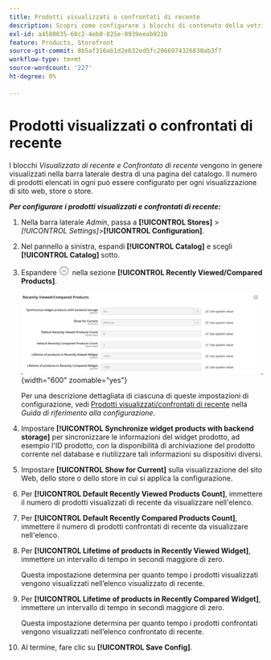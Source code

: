 ```yaml
---
title: Prodotti visualizzati o confrontati di recente
description: Scopri come configurare i blocchi di contenuto della vetrina per i prodotti visualizzati e confrontati di recente.
exl-id: a4580835-68c2-4eb0-825e-0939eeab921b
feature: Products, Storefront
source-git-commit: 8b5af316ab1d2e632ed5fc2066974326830ab3f7
workflow-type: tm+mt
source-wordcount: '227'
ht-degree: 0%

---
```


# Prodotti visualizzati o confrontati di recente

I blocchi _Visualizzato di recente e Confrontato di recente_ vengono in genere visualizzati nella barra laterale destra di una pagina del catalogo. Il numero di prodotti elencati in ogni può essere configurato per ogni visualizzazione di sito web, store o store.

**_Per configurare i prodotti visualizzati e confrontati di recente:_**

1. Nella barra laterale _Admin_, passa a **[!UICONTROL Stores]** > _[!UICONTROL Settings]_>**[!UICONTROL Configuration]**.

1. Nel pannello a sinistra, espandi **[!UICONTROL Catalog]** e scegli **[!UICONTROL Catalog]** sotto.

1. Espandere ![Il selettore di espansione](../assets/icon-display-expand.png) nella sezione **[!UICONTROL Recently Viewed/Compared Products]**.

   ![Configurazione del catalogo - prodotti visualizzati/confrontati di recente](../configuration-reference/catalog/assets/catalog-recently-viewed-and-compared-products.png){width="600" zoomable="yes"}

   Per una descrizione dettagliata di ciascuna di queste impostazioni di configurazione, vedi [Prodotti visualizzati/confrontati di recente](../configuration-reference/catalog/catalog.md#recently-viewedcompared-products) nella _Guida di riferimento alla configurazione_.

1. Impostare **[!UICONTROL Synchronize widget products with backend storage]** per sincronizzare le informazioni del widget prodotto, ad esempio l&#39;ID prodotto, con la disponibilità di archiviazione del prodotto corrente nel database e riutilizzare tali informazioni su dispositivi diversi.

1. Impostare **[!UICONTROL Show for Current]** sulla visualizzazione del sito Web, dello store o dello store in cui si applica la configurazione.

1. Per **[!UICONTROL Default Recently Viewed Products Count]**, immettere il numero di prodotti visualizzati di recente da visualizzare nell&#39;elenco.

1. Per **[!UICONTROL Default Recently Compared Products Count]**, immettere il numero di prodotti confrontati di recente da visualizzare nell&#39;elenco.

1. Per **[!UICONTROL Lifetime of products in Recently Viewed Widget]**, immettere un intervallo di tempo in secondi maggiore di zero.

   Questa impostazione determina per quanto tempo i prodotti visualizzati vengono visualizzati nell’elenco visualizzato di recente.

1. Per **[!UICONTROL Lifetime of products in Recently Compared Widget]**, immettere un intervallo di tempo in secondi maggiore di zero.

   Questa impostazione determina per quanto tempo i prodotti confrontati vengono visualizzati nell’elenco confrontato di recente.

1. Al termine, fare clic su **[!UICONTROL Save Config]**.
